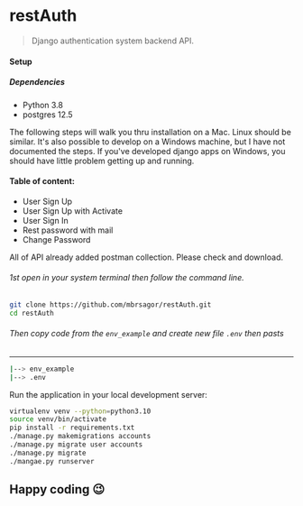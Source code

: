 # restAuth

> Django authentication system backend API.

#### Setup

##### Dependencies

- Python 3.8
- postgres  12.5

The following steps will walk you thru installation on a Mac. Linux should be similar. It's also possible to develop 
on a Windows machine, but I have not documented the steps. If you've developed django apps on Windows, you should have little problem getting up and running.

#### Table of content:
- User Sign Up
- User Sign Up with Activate
- User Sign In
- Rest password with mail
- Change Password

All of API already added postman collection. Please check and download.


###### 1st open in your system terminal then follow the command line.

```bash
git clone https://github.com/mbrsagor/restAuth.git
cd restAuth
```

###### Then copy code from the ``env_example`` and create new file `.env` then pasts

-------------------------------------------
```bash
|--> env_example
|--> .env
```


Run the application in your local development server:

```bash
virtualenv venv --python=python3.10
source venv/bin/activate
pip install -r requirements.txt
./manage.py makemigrations accounts
./manage.py migrate user accounts
./manage.py migrate
./mangae.py runserver
```


## Happy coding :wink:
